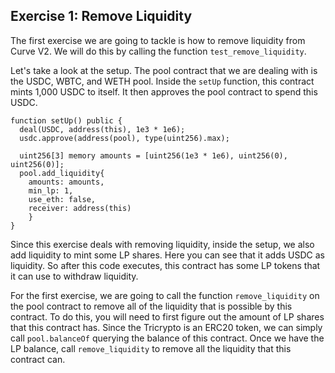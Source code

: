 ## Exercise 1: Remove Liquidity

The first exercise we are going to tackle is how to remove liquidity from Curve V2. We will do this by calling the function `test_remove_liquidity`. 

Let's take a look at the setup. The pool contract that we are dealing with is the USDC, WBTC, and WETH pool. Inside the `setUp` function, this contract mints 1,000 USDC to itself. It then approves the pool contract to spend this USDC.

```solidity
function setUp() public {
  deal(USDC, address(this), 1e3 * 1e6);
  usdc.approve(address(pool), type(uint256).max);

  uint256[3] memory amounts = [uint256(1e3 * 1e6), uint256(0), uint256(0)];
  pool.add_liquidity{
    amounts: amounts,
    min_lp: 1,
    use_eth: false,
    receiver: address(this)
    }
}
```

Since this exercise deals with removing liquidity, inside the setup, we also add liquidity to mint some LP shares. Here you can see that it adds USDC as liquidity. So after this code executes, this contract has some LP tokens that it can use to withdraw liquidity.

For the first exercise, we are going to call the function `remove_liquidity` on the pool contract to remove all of the liquidity that is possible by this contract. To do this, you will need to first figure out the amount of LP shares that this contract has. Since the Tricrypto is an ERC20 token, we can simply call `pool.balanceOf` querying the balance of this contract. Once we have the LP balance, call `remove_liquidity` to remove all the liquidity that this contract can.
